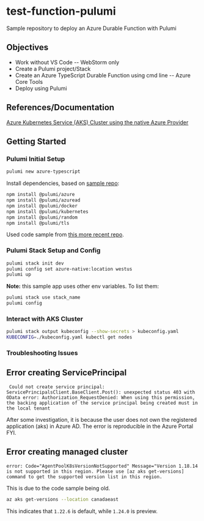 # test-function-pulumi
Sample repository to deploy an Azure Durable Function with Pulumi

## Objectives
* Work without VS Code -- WebStorm only
* Create a Pulumi project/Stack
* Create an Azure TypeScript Durable Function using cmd line -- Azure Core Tools
* Deploy using Pulumi

## References/Documentation
[Azure Kubernetes Service (AKS) Cluster using the native Azure Provider](https://www.pulumi.com/registry/packages/azure-native/how-to-guides/azure-ts-aks/)

## Getting Started
### Pulumi Initial Setup
```bash
pulumi new azure-typescript
```
Install dependencies, based on [sample repo](https://github.com/pulumi/examples/tree/ca40203279f393c0c159dadcadc97c6007122997/classic-azure-ts-aks-keda):
```bash
npm install @pulumi/azure
npm install @pulumi/azuread
npm install @pulumi/docker
npm install @pulumi/kubernetes
npm install @pulumi/random
npm install @pulumi/tls
```
Used code sample from [this more recent repo](https://github.com/pulumi/examples/tree/master/azure-ts-aks).

### Pulumi Stack Setup and Config
```bash
pulumi stack init dev
pulumi config set azure-native:location westus
pulumi up
```

**Note:** this sample app uses other env variables. To list them:
```bash
pulumi stack use stack_name
pulumi config
```

### Interact with AKS Cluster
```bash
pulumi stack output kubeconfig --show-secrets > kubeconfig.yaml
KUBECONFIG=./kubeconfig.yaml kubectl get nodes
```

### Troubleshooting Issues
## Error creating ServicePrincipal
```text
 Could not create service principal: ServicePrincipalsClient.BaseClient.Post(): unexpected status 403 with OData error: Authorization_RequestDenied: When using this permission, the backing application of the service principal being created must in the local tenant
```
After some investigation, it is because the user does not own the registered application (aks) in Azure AD. The error is reproducible in the Azure Portal FYI.

## Error creating managed cluster
```text
error: Code="AgentPoolK8sVersionNotSupported" Message="Version 1.18.14 is not supported in this region. Please use [az aks get-versions] command to get the supported version list in this region.
```
This is due to the code sample being old. 
```bash
az aks get-versions --location canadaeast
```
This indicates that `1.22.6` is default, while `1.24.0` is preview.
